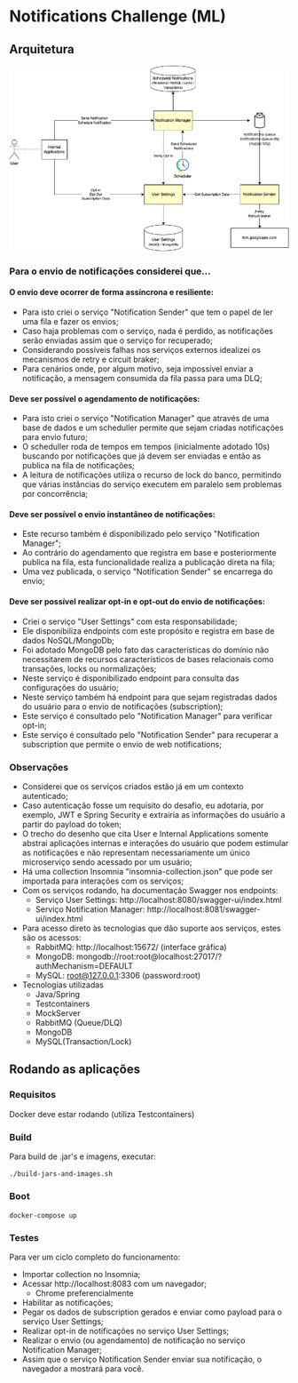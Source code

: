 # Notifications Challenge (ML)

## Arquitetura
![alt text](https://github.com/newcaiosantos/notifications-challenge/blob/master/notifications-challenge.drawio.png?raw=true "desenho de arquitetura")
### Para o envio de notificações considerei que...

#### O envio deve ocorrer de forma assíncrona e resiliente:
- Para isto criei o serviço "Notification Sender" que tem o papel de ler uma fila e fazer os envios;
- Caso haja problemas com o serviço, nada é perdido, as notificações serão enviadas assim que o serviço for recuperado;
- Considerando possíveis falhas nos serviços externos idealizei os mecanismos de retry e circuit braker;
- Para cenários onde, por algum motivo, seja impossível enviar a notificação, a mensagem consumida da fila passa para uma DLQ;

#### Deve ser possível o agendamento de notificações:
- Para isto criei o serviço "Notification Manager" que através de uma base de dados e um scheduller permite que sejam criadas notificações para envio futuro;
- O scheduller roda de tempos em tempos (inicialmente adotado 10s) buscando por notificações que já devem ser enviadas e então as publica na fila de notificações;
- A leitura de notificações utiliza o recurso de lock do banco, permitindo que várias instâncias do serviço executem em paralelo sem problemas por concorrência;

#### Deve ser possível o envio instantâneo de notificações:
- Este recurso também é disponibilizado pelo serviço "Notification Manager";
- Ao contrário do agendamento que registra em base e posteriormente publica na fila, esta funcionalidade realiza a publicação direta na fila;
- Uma vez publicada, o serviço "Notification Sender" se encarrega do envio;

#### Deve ser possível realizar opt-in e opt-out do envio de notificações:
- Criei o serviço "User Settings" com esta responsabilidade;
- Ele disponibiliza endpoints com este propósito e registra em base de dados NoSQL/MongoDb;
- Foi adotado MongoDB pelo fato das características do domínio não necessitarem de recursos característicos de bases relacionais como transações, locks ou normalizações;
- Neste serviço é disponibilizado endpoint para consulta das configurações do usuário;
- Neste serviço também há endpoint para que sejam registradas dados do usuário para o envio de notificações (subscription);
- Este serviço é consultado pelo "Notification Manager" para verificar opt-in;
- Este serviço é consultado pelo "Notification Sender" para recuperar a subscription que permite o envio de web notifications;

### Observações
- Considerei que os serviços criados estão já em um contexto autenticado;
- Caso autenticação fosse um requisito do desafio, eu adotaria, por exemplo, JWT e Spring Security e extrairia as informações do usuário a partir do payload do token;
- O trecho do desenho que cita User e Internal Applications somente abstrai aplicações internas e interações do usuário que podem estimular as notificações e não representam necessariamente um único microserviço sendo acessado por um usuário;
- Há uma collection Insomnia "insomnia-collection.json" que pode ser importada para interações com os serviços;
- Com os serviços rodando, ha documentação Swagger nos endpoints:
  - Serviço User Settings: http://localhost:8080/swagger-ui/index.html
  - Serviço Notification Manager: http://localhost:8081/swagger-ui/index.html
- Para acesso direto às tecnologias que dão suporte aos serviços, estes são os acessos:
  - RabbitMQ: http://localhost:15672/ (interface gráfica)
  - MongoDB: mongodb://root:root@localhost:27017/?authMechanism=DEFAULT
  - MySQL: root@127.0.0.1:3306 (password:root)
- Tecnologias utilizadas
  - Java/Spring
  - Testcontainers
  - MockServer
  - RabbitMQ (Queue/DLQ)
  - MongoDB
  - MySQL(Transaction/Lock)


## Rodando as aplicações
### Requisitos
Docker deve estar rodando (utiliza Testcontainers)
### Build
Para build de .jar's e imagens, executar:
```
./build-jars-and-images.sh
```
### Boot
```
docker-compose up
```
### Testes
Para ver um ciclo completo do funcionamento:
- Importar collection no Insomnia;
- Acessar http://localhost:8083 com um navegador;
  - Chrome preferencialmente
- Habilitar as notificações;
- Pegar os dados de subscription gerados e enviar como payload para o serviço User Settings;
- Realizar opt-in de notificações no serviço User Settings;
- Realizar o envio (ou agendamento) de notificação no serviço Notification Manager;
- Assim que o serviço Notification Sender enviar sua notificação, o navegador a mostrará para você.